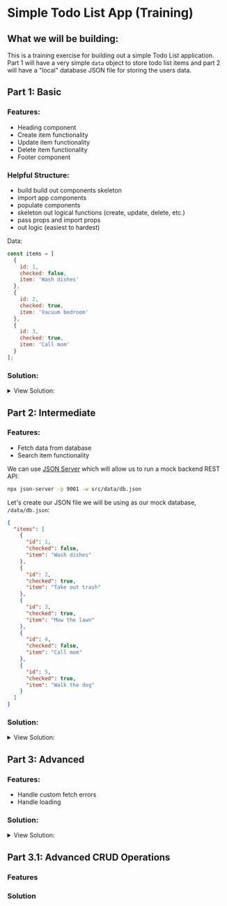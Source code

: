 # Simple Todo List App (Training)

## What we will be building:

This is a training exercise for building out a simple Todo List application. Part 1 will have a very simple `data` object to store todo list items and part 2 will have a "local" database JSON file for storing the users data.

## Part 1: Basic

### Features:
  * Heading component
  * Create item functionality
  * Update item functionality
  * Delete item functionality
  * Footer component

### Helpful Structure:
  * build build out components skeleton
  * import app components
  * populate components
  * skeleton out logical functions (create, update, delete, etc.)
  * pass props and import props
  * out logic (easiest to hardest)

Data:
```js
const items = [
  {
    id: 1,
    checked: false,
    item: 'Wash dishes'
  },
  {
    id: 2,
    checked: true,
    item: 'Vacuum bedroom'
  },
  {
    id: 3,
    checked: true,
    item: 'Call mom'
  }
];
```

### Solution:

<details>
  <summary>View Solution:</summary>
  
  #### `App.js`
  ```jsx
  import Header from './components/Header';
  import AddItem from './components/AddItem';
  import TodoList from './components/TodoList';
  import Footer from './components/Footer';
  import { useState } from 'react';

  const data = [
    {
      id: 1,
      checked: true,
      item: 'Wash dishes'
    },
    {
      id: 2,
      checked: false,
      item: 'Vacuum bedroom'
    },
    {
      id: 3,
      checked: true,
      item: 'Call mom'
    }
  ];

  function App() {
    const [ items, setItems ] = useState(data);
    const [ newItem, setNewItem ] = useState('');

    // update: handle checked functionality
    const handleChecked = (id) => {
      const updatedListItems = items.map((item) => item.id === id ? { ...item, checked: !item.checked } : item ); // update the object being checked
      setItems(updatedListItems); // update state with new checked state
    };

    // delete: handle delete functionality
    const handleDelete = (id) => {
      const updatedListItems = items.filter((item) => item.id !== id); // if the item id is equal to the id coming in ? then update the current item's checked status to the opposite of what it currently is : if it is not, return the item
      setItems(updatedListItems); // update state to new filtered array
    };

    // create: handle create functionality
    const addItem = (item) => {
      const id = items.length ? items[items.length - 1].id + 1 : 1; // check if the items array has length ? if yes, set the item id to be one more than the last item : if not, set the id to 1
      const myNewItem = { id: id, checked: false, item: item }; // create the new item object
      const updatedListItems = [ ...items, myNewItem ]; // add new item to items array
      setItems(updatedListItems); // update state to include new item in items array
    };

    // handle submitting new item functionality
    const handleSubmit = (e) => {
      e.preventDefault(); // prevent default browser reload
      addItem(newItem); // call addItem method into action with the new item
      setNewItem(''); // reset the new item state back to an empty string
    };

    return (
      <div className="App">
        <Header title="Todo List" />
        <AddItem
          handleSubmit={handleSubmit}
          newItem={newItem}
          setNewItem={setNewItem}
        />
        <TodoList
          items={items}
          handleChecked={handleChecked}
          handleDelete={handleDelete}
        />
        <Footer length={items.length} />
      </div>
    );
  }

  export default App;
  ```

  #### `components/Header.js`
  ```jsx
  const Header = ({ title }) => {
    return (
      <div>
        <h2>{title}</h2>
      </div>
    );
  };

  Header.defaultProps = {
    title: 'Todo List'
  };

  export default Header;
  ```

  #### `components/TodoList.js`
  ```jsx
  import ListItem from './ListItem';

  const TodoList = ({ items, handleChecked, handleDelete }) => {
    return (
      <main>
        <>
          {items.length 
            ? <ul>
              {items.map((item) => (
                <ListItem
                  key={item.id}
                  item={item}
                  handleChecked={handleChecked}
                  handleDelete={handleDelete}
                />
              ))}
            </ul> 
            : <p>No items in your list...</p>
          }
        </>
      </main>
    );
  };

  export default TodoList;
  ```
  
  #### `components/ListItem.js`
  ```jsx
  const ListItem = ({ item, handleChecked, handleDelete }) => {
    return (
      <li>
        <input
          type="checkbox"
          checked={item.checked}
          onChange={() => handleChecked(item.id)}
        />
        <label>{item.item}</label>
        <button onClick={() => handleDelete(item.id)}>Delete</button>
      </li>
    );
  };

  export default ListItem;
  ```
  
  #### `components/AddItem.js`
  ```jsx
  const AddItem = ({ handleSubmit, newItem, setNewItem }) => {
    return (
      <form onSubmit={(e) => handleSubmit(e)}>
        <label style={{ display: 'none' }}>Add item</label>
        <input
          type="text"
          placeholder="Add Item"
          required
          value={newItem}
          onChange={(e) => setNewItem(e.target.value)}
        />
        <button type="submit">Submit</button>
      </form>
    );
  };

  export default AddItem;
  ```
  
  #### `components/Footer.js`
  ```jsx
  const Footer = ({ length }) => {
    return (
      <div>
        <h2>{length} items in list</h2>
      </div>
    );
  };

  Footer.defaultProps = {
    length: 0
  };

  export default Footer;
  ```
	
</details>

## Part 2: Intermediate

### Features:
  * Fetch data from database
  * Search item functionality

We can use [JSON Server](https://www.npmjs.com/package/json-server) which will allow us to run a mock backend REST API:
```bash
npx json-server -p 9001 -w src/data/db.json
```

Let's create our JSON file we will be using as our mock database, `/data/db.json`:
```json
{
  "items": [
    {
      "id": 1,
      "checked": false,
      "item": "Wash dishes"
    },
    {
      "id": 2,
      "checked": true,
      "item": "Take out trash"
    },
    {
      "id": 3,
      "checked": true,
      "item": "Mow the lawn"
    },
    {
      "id": 4,
      "checked": false,
      "item": "Call mom"
    },
    {
      "id": 5,
      "checked": true,
      "item": "Walk the dog"
    }
  ]
}
```

### Solution:

<details>
  <summary>View Solution:</summary>
  
  #### `src/App.js`
  ```jsx
  import Header from './components/Header';
  import AddItem from './components/AddItem';
  // import SearchItem component
  import SearchItem from './components/SearchItem';
  import TodoList from './components/TodoList';
  import Footer from './components/Footer';
  // import useEffect hook
  import { useState, useEffect } from 'react';

  function App() {
    // add API url (coming from json-server)
    const API_URL = 'http://localhost:9001/items';
    const [ items, setItems ] = useState([]);
    const [ newItem, setNewItem ] = useState('');
    // set search state
    const [ search, setSearch ] = setState('');

    // fetch database data
    useEffect(() => {
      const fetchItems = async () => {
        try {
          const res = await fetch(API_URL);
          if (!res.ok) throw Error('Did not receive expected data.');
          const data = await res.json();
          setItems(data);
        } catch(err) {
          console.log(err);
        }
      }
      fetchItems();
    }, [])

    const handleChecked = (id) => {
      // ...
    };

    const handleDelete = (id) => {
      // ...
    };

    const addItem = (item) => {
      // ...
    };

    const handleSubmit = (e) => {
      // ...
    };

    // handle search feature
    const handleSearch = () => items.filter((item) => 
      item.item.toLowerCase().includes(search.toLowerCase())
    );

    return (
      <div className="App">
        <Header title="Todo List" />
        <AddItem
          handleSubmit={handleSubmit}
          newItem={newItem}
          setNewItem={setNewItem}
        />
        <SearchItem search={search} setSearch={setSearch} />
        <TodoList
          items={handleSearch()}
          handleChecked={handleChecked}
          handleDelete={handleDelete}
        />
        <Footer length={items.length} />
      </div>
    );
  }

  export default App;
  ```

  #### `src/components/SearchItem.jsx`
  ```jsx
  const SearchItem = ({ search, setSearch }) => {
    return (
      <form>
        <label htmlFor="search">Search: </label>
        <input
          type="search"
          id="search"
          role="searchbox"
          placeholder="Search items"
          value={search}
          onChange={(e) => setSearch(e.target.value)}
        />
      </form>
    );
  };

  export default SearchItem;
  ```
	
</details>

## Part 3: Advanced

### Features:
  * Handle custom fetch errors
  * Handle loading

### Solution:

<details>
  <summary>View Solution:</summary>

  #### `src/App.js`
  ```jsx
  import Header from './components/Header';
  import AddItem from './components/AddItem';
  import SearchItem from './components/SearchItem';
  import TodoList from './components/TodoList';
  import Footer from './components/Footer';
  import { useState, useEffect } from 'react';

  function App() {
    const API_URL = 'http://localhost:9001/items';
    const [ items, setItems ] = useState([]);
    const [ newItem, setNewItem ] = useState('');
    const [ search, setSearch ] = useState('');
    // set fetch error state
    const [ fetchError, setFetchError ] = useState(null)
    // set loading state
    const [ isLoading, setIsLoading ] = useState(true);

    useEffect(() => {
      const fetchItems = async () => {
        try {
          const res = await fetch(API_URL);
          if (!res.ok) throw Error('Did not receive expected data');
          const data = await res.json();
          setItems(data);
          // update fetch error on success
          setFetchError(null);
        } catch (err) {
          // update fetch error on failure
          setFetchError(err.message);
        } finally {
          // update loading state on success or failure
          setIsLoading(false);
        }
      };

      // simulate delayed fetch response
      setTimeout(() => fetchItems(), 2000);
    }, []);

    const handleChecked = (id) => {
      // ...
    };

    const handleDelete = (id) => {
      // ...
    };

    const addItem = (item) => {
      // ...
    };

    const handleSubmit = (e) => {
      // ...
    };

    const handleSearch = () => items.filter((item) => 
      // ...
    );

    return (
      <div className="App">
        <Header title="Todo List" />
        <AddItem
          handleSubmit={handleSubmit}
          newItem={newItem}
          setNewItem={setNewItem}
        />
        <SearchItem search={search} setSearch={setSearch} />
        {/* add todo list container or fragment */}
        <div className="todo-list">
          {/* display loading text while loading is true */}
          {isLoading && <p>Loading items...</p>}
          {/* display error text if fetchError is true */}
          {fetchError && <p style={{ color: 'red' }}>{`Error: ${fetchError}`}</p>}
          {/* if no error AND not loading, display the todo list */}
          {!fetchError && !isLoading && (
            <TodoList
              items={handleSearch()}
              handleChecked={handleChecked}
              handleDelete={handleDelete}
            />
          )}
        </div>
        <Footer length={items.length} />
      </div>
    );
  }

  export default App;
  ```
</details>

## Part 3.1: Advanced CRUD Operations

### Features

### Solution
